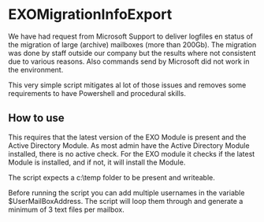 # EXOMigrationInfoExport

We have had request from Microsoft Support to deliver logfiles en status of the migration of large (archive) mailboxes (more than 200Gb). The migration was done by staff outside our company but the results where not consistent 
due to various reasons. Also commands send by Microsoft did not work in the environment. 

This very simple script mitigates al lot of those issues and removes some requirements to have Powershell and procedural skills.

## How to use

This requires that the latest version of the EXO Module is present and the Active Directory Module. As most admin have the Active Directory Module installed, there is no active check. For the EXO module it checks if the latest Module is installed, and if not, it will install the Module.

The script expects a c:\temp folder to be present and writeable.

Before running the script you can add multiple usernames in the variable $UserMailBoxAddress. The script will loop them through and generate a minimum of 3 text files per mailbox.
